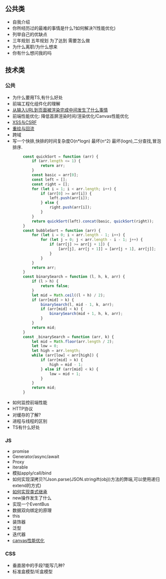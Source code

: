 ## 公共类

- 自我介绍  
- 你所经历过的最难的事情是什么?如何解决?(性能优化)
- 列举自己的优缺点
- 三年规划 五年规划 为了达到 需要怎么做
- 为什么离职/为什么想来
- 你有什么想问我的吗

## 技术类

### 公共
- 为什么要用TS,有什么好处
- 前端工程化组件化的理解
- [从输入URL到页面被渲染完成中间发生了什么事情](https://zhuanlan.zhihu.com/p/34453198)
- 前端性能优化: 降低首屏渲染时间/渲染优化/Canvas性能优化
- [XSS与CSRF](http://www.cnblogs.com/coco1s/p/5777260.html)
- [重绘与回流](https://juejin.im/post/5a9923e9518825558251c96a)
- 跨域
- 写一个快排,快排的时间复杂度O(n*logn) 最坏(n^2) 最坏(logn),二分查找,冒泡排序.
```js
        const quickSort = function (arr) {
            if (arr.length <= 1) {
                return arr;
            }
            const basic = arr[0];
            const left = [];
            const right = [];
            for (let i = 1; i < arr.length; i++) {
                if (arr[0] >= arr[i]) {
                    left.push(arr[i]);
                } else {
                    right.push(arr[i]);
                }
            }
            return quickSort(left).concat(basic, quickSort(right));
        }
        const bubbleSort = function (arr) {
            for (let i = 0; i < arr.length - 1; i++) {
                for (let j = 0; j < arr.length - i - 1; j++) {
                    if (arr[j] >= arr[j + 1]) {
                        [arr[j], arr[j + 1]] = [arr[j + 1], arr[j]];
                    }
                }
            }
            return arr;
        }
        const binarySearch = function (l, h, k, arr) {
            if (l > h) {
                return false;
            }
            let mid = Math.ceil((l + h) / 2);
            if (arr[mid] > k) {
                binarySearch(l, mid - 1, k, arr);
                if (arr[mid] < k) {
                    binarySearch(mid + 1, h, k, arr);
                }
            }
            return mid;
        }
        const _binarySearch = function (arr, k) {
            let mid = Math.floor(arr.length / 2);
            let low = 0;
            let high = arr.length;
            while (arr[low] < arr[high]) {
                if (arr[mid] > k) {
                    high = mid - 1;
                } else if (arr[mid] < k) {
                    low = mid + 1;
                }
            }
            return mid;
        }
```
- 如何监控前端性能
- HTTP协议
- 对缓存的了解?
- 进程与线程的区别
- TS有什么好处

### JS
- promise
- Generator/async/await
- Proxy
- iterable
- 模拟apply/call/bind
- 如何实现深拷贝?(Json.parse(JSON.stringift(obj))方法的弊端,可以使用递归extend的方式)
- [如何实现类式继承](https://juejin.im/post/58f94c9bb123db411953691b)
- new操作发生了什么
- 实现一个EventBus
- 数据双向绑定的原理
- this
- 装饰器
- 泛型
- 迭代器
- [canvas性能优化](https://juejin.im/post/5a48d0496fb9a0451b04e54f)

### CSS

- 垂直居中的手段?能写几种?
- 标准盒模型/IE盒模型
